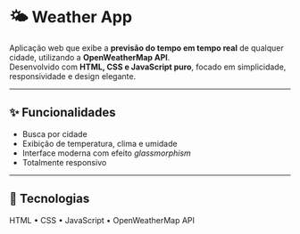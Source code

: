 # 🌤️ Weather App

Aplicação web que exibe a **previsão do tempo em tempo real** de qualquer cidade, utilizando a **OpenWeatherMap API**.  
Desenvolvido com **HTML, CSS e JavaScript puro**, focado em simplicidade, responsividade e design elegante.

---

## ✨ Funcionalidades

- Busca por cidade
- Exibição de temperatura, clima e umidade
- Interface moderna com efeito _glassmorphism_
- Totalmente responsivo

---

## 🧩 Tecnologias

HTML • CSS • JavaScript • OpenWeatherMap API
